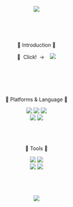 <div align=center>
  <img src="https://capsule-render.vercel.app/api?type=wave&color=0:FFE5F5,100:FFF7DC&fontColor=A4F7E1&height=205&section=header&text=doyouee%20Github!&fontSize=85&animation=blink" />
</div>
<br>
<br>
<br>
<br>
<div align=center>
	<p> 🍦 Introduction 🍦</p> 
 	👀&nbsp; Click!&nbsp;&nbsp;→ &nbsp;&nbsp;   
	<a href="https://www.notion.so/Doyouee-0af87cb524134b24b488e184e2be213c">
		<img src="https://img.shields.io/badge/Notion-000000?style=flat&logo=Notion&logoColor=white"/>
	</a>
</div>
<br>
<br>
<br>
<br>
<br>
<div align=center>
  <p>🍈 Platforms & Language 🍈</p>
</div>
<div align=center>
	<img src="https://img.shields.io/badge/Java-007396?style=flat&logo=Conda-Forge&logoColor=white" />
  	<img src="https://img.shields.io/badge/MySQL-4479A1?style=flat&logo=MySQL&logoColor=white"/>
  	<img src="https://img.shields.io/badge/Spring Boot-6DB33F?style=flat&logo=Spring Boot&logoColor=white"/><br>
  	<img src="https://img.shields.io/badge/JavaScript-F7DF1E?style=flat&logo=JavaScript&logoColor=white" />
  	<img src="https://img.shields.io/badge/HTML5-E34F26?style=flat&logo=HTML5&logoColor=white"/>
</div>
<br>
<br>
<br>
<div align=center>
	<p> 🍋 Tools 🍋<p>
</div>
<div align=center>
	<img src="https://img.shields.io/badge/Eclipse%20IDE-2C2255?style=flat&logo=EclipseIDE&logoColor=white" />
	<img src="https://img.shields.io/badge/VS%20Code-007ACC?style=flat&logo=VisualStudioCode&logoColor=white" />
	<br>
  	<img src="https://img.shields.io/badge/Tomcat-F8DC75?style=flat&logo=Apache Tomcat&logoColor=white"/>
  	<img src="https://img.shields.io/badge/GitHub-181717?style=flat&logo=GitHub&logoColor=white"/>
</div>
<br>
<br>
<br>
<br>
<div align=center>
	<img src="https://github-readme-stats.vercel.app/api/top-langs/?username=doyouee&layout=compact">
</div>
